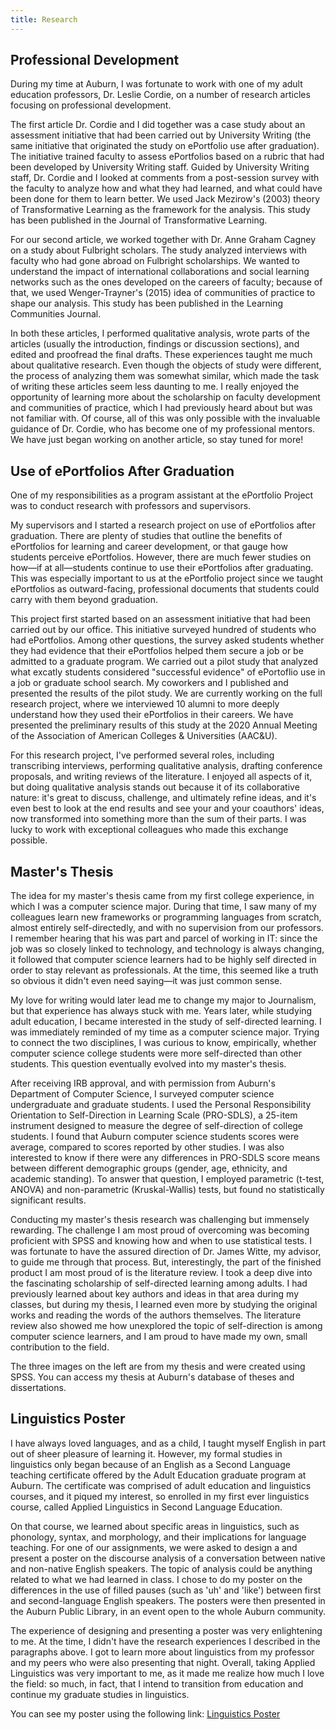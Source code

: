 ```yaml
---
title: Research
---
```


## Professional Development 

During my time at Auburn, I was fortunate to work with one of my adult education professors, Dr. Leslie Cordie, on a number of research articles focusing on professional development.

The first article Dr. Cordie and I did together was a case study about an assessment initiative that had been carried out by University Writing (the same initiative that originated the study on ePortfolio use after graduation). The initiative trained faculty to assess ePortfolios based on a rubric that had been developed by University Writing staff. Guided by University Writing staff, Dr. Cordie and I looked at comments from a post-session survey with the faculty to analyze how and what they had learned, and what could have been done for them to learn better. We used Jack Mezirow's (2003) theory of Transformative Learning as the framework for the analysis. This study has been published in the Journal of Transformative Learning.

For our second article, we worked together with Dr. Anne Graham Cagney on a study about Fulbright scholars. The study analyzed interviews with faculty who had gone abroad on Fulbright scholarships. We wanted to understand the impact of international collaborations and social learning networks such as the ones developed on the careers of faculty; because of that, we used Wenger-Trayner's (2015)  idea of communities of practice to shape our analysis. This study has been published in the Learning Communities Journal.

In both these articles, I performed qualitative analysis, wrote parts of the articles (usually the introduction, findings or discussion sections), and edited and proofread the final drafts. These experiences taught me much about qualitative research. Even though the objects of study were different, the process of analyzing them was somewhat similar, which made the task of writing these articles seem less daunting to me. I really enjoyed the opportunity of learning more about the scholarship on faculty development and communities of practice, which I had previously heard about but was not familiar with. Of course, all of this was only possible with the invaluable guidance of Dr. Cordie, who has become one of my professional mentors. We have just began working on another article, so stay tuned for more!

## Use of ePortfolios After Graduation

One of my responsibilities as a program assistant at the ePortfolio Project was to conduct research with professors and supervisors.

My supervisors and I started a research project on use of ePortfolios after graduation. There are plenty of studies that outline the benefits of ePortfolios for learning and career development, or that gauge how students perceive ePortfolios. However, there are much fewer studies on how—if at all—students continue to use their ePortfolios after graduating. This was especially important to us at the ePortfolio project since we taught ePortfolios as outward-facing, professional documents that students could carry with them beyond graduation.

This project first started based on an assessment initiative that had been carried out by our office. This initiative surveyed hundred of students who had ePortfolios. Among other questions, the survey asked students whether they had evidence that their ePortfolios helped them secure a job or be admitted to a graduate program. We carried out a pilot study that analyzed what excatly students considered "successful evidence" of ePortoflio use in a job or graduate school search. My coworkers and I published and presented the results of the pilot study. We are currently working on the full research project, where we interviewed 10 alumni to more deeply understand how they used their ePortfolios in their careers. We have presented the preliminary results of this study at the 2020 Annual Meeting of the Association of American Colleges & Universities (AAC&U).

For this research project, I've performed several roles, including transcribing  interviews, performing qualitative analysis, drafting conference proposals, and writing reviews of the literature. I enjoyed all aspects of it, but doing qualitative analysis stands out because it of its collaborative nature: it's great to discuss, challenge, and ultimately refine ideas, and it's even best to look at the end results and see your and your coauthors' ideas, now transformed into something more than the sum of their parts. I was lucky to work with exceptional colleagues who made this exchange possible.

## Master's Thesis

The idea for my master's thesis came from my first college experience, in which I was a computer science major. During that time, I saw many of my colleagues learn  new frameworks or programming languages from scratch, almost entirely self-directedly, and with no supervision from our professors. I remember hearing that his was part and parcel of working in IT: since the job was so closely linked to technology, and technology is always changing, it followed that computer science learners had to be highly self directed in order to stay relevant as professionals. At the time, this seemed like a truth so obvious it didn't even need saying—it was just common sense.

My love for writing would later lead me to change my major to Journalism, but that experience has always stuck with me. Years later, while studying adult education, I became interested in the study of self-directed learning. I was immediately reminded of my time as a computer science major. Trying to connect the two disciplines, I was curious to know, empirically, whether computer science college students were more self-directed than other students. This question eventually evolved into my master's thesis.

After receiving IRB approval, and with permission from Auburn's Department of Computer Science, I surveyed computer science undergraduate and graduate students. I used the Personal Responsibility Orientation to Self-Direction in Learning Scale (PRO-SDLS), a 25-item instrument designed to measure the degree of self-direction of college students. I found that Auburn computer science students scores were average, compared to scores reported by other studies. I was also interested to know if there were any differences in PRO-SDLS score means between different demographic groups (gender, age, ethnicity, and academic standing). To answer that question, I employed parametric (t-test, ANOVA) and non-parametric (Kruskal-Wallis) tests, but found no statistically significant results.

Conducting my master's thesis research was challenging but immensely rewarding. The challenge I am most proud of overcoming was becoming proficient with SPSS and knowing how and when to use statistical tests. I was fortunate to have the assured direction of Dr. James Witte, my advisor, to guide me through that process. But, interestingly, the part of the finished product I am most proud of is the literature review. I took a deep dive into the fascinating scholarship of self-directed learning among adults. I had previously learned about key authors and ideas in that area during my classes, but during my thesis, I learned even more by studying the original works and reading the words of the authors themselves. The literature review also showed me how unexplored the topic of self-direction is among computer science learners, and I am proud to have made my own, small contribution to the field.

The three images on the left are from my thesis and were created using SPSS. You can access my thesis at Auburn's database of theses and dissertations.

## Linguistics Poster

I have always loved languages, and as a child, I taught myself English in part out of sheer pleasure of learning it. However, my formal studies in linguistics only began because of an English as a Second Language teaching certificate offered by the Adult Education graduate program at Auburn. The certificate was comprised of adult education and linguistics courses, and it piqued my interest, so enrolled in my first ever linguistics course, called Applied Linguistics in Second Language Education.

On that course, we learned about specific areas in linguistics, such as phonology, syntax,  and morphology, and their implications for language teaching. For one of our assignments, we were asked to design a and present a poster on the discourse analysis of a conversation between native and non-native English speakers. The topic of analysis could be anything related to what we had learned in class. I chose to do my poster on the differences in the use of filled pauses (such as 'uh' and 'like') between first and second-language English speakers. The posters were then presented in the Auburn Public Library, in an event open to the whole Auburn community.

The experience of designing and presenting a poster was very enlightening to me. At the time, I didn't have the research experiences I described in the paragraphs above. I got to learn more about linguistics from my professor and my peers who were also presenting that night. Overall, taking Applied Linguistics was very important to me, as it made me realize how much I love the field: so much, in fact, that I intend to transition from education and continue my graduate studies in linguistics.

You can see my poster using the following link: [Linguistics Poster](https://7437c9c6-f27e-4a66-b957-7ee9692060b0.filesusr.com/ugd/f98d14_225cb4d92dec4a64b8c8a99e616d1300.pdf)
